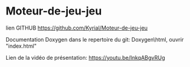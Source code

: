 # Moteur-de-jeu-jeu

lien GITHUB
https://github.com/Kyrial/Moteur-de-jeu-jeu

Documentation Doxygen dans le repertoire du git: Doxygen\html, ouvrir "index.html"

Lien de la vidéo de présentation: https://youtu.be/InkqABgvRUg